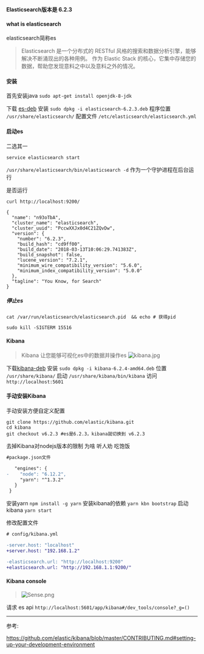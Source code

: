**Elasticsearch版本是 6.2.3**

#### what is elasticsearch

elasticsearch简称es
>Elasticsearch 是一个分布式的 RESTful 风格的搜索和数据分析引擎，能够解决不断涌现出的各种用例。
作为 Elastic Stack 的核心，它集中存储您的数据，帮助您发现意料之中以及意料之外的情况。

#### 安装

首先安装java
`sudo apt-get install openjdk-8-jdk`

下载 [es-deb](https://www.elastic.co/downloads/elasticsearch)
安装 `sudo dpkg -i elasticsearch-6.2.3.deb`
程序位置 `/usr/share/elasticsearch/`
配置文件 `/etc/elasticsearch/elasticsearch.yml`

#### 启动es

二选其一

`service elasticsearch start`

`/usr/share/elasticsearch/bin/elasticsearch -d` 作为一个守护进程在后台运行

是否运行

```
curl http://localhost:9200/

{
  "name": "n93oTbA",
  "cluster_name": "elasticsearch",
  "cluster_uuid": "PccwXXJx0d4C21ZQvDw",
  "version": {
    "number": "6.2.3",
    "build_hash": "cd9ff00",
    "build_date": "2018-03-13T10:06:29.741383Z",
    "build_snapshot": false,
    "lucene_version": "7.2.1",
    "minimum_wire_compatibility_version": "5.6.0",
    "minimum_index_compatibility_version": "5.0.0"
  },
  "tagline": "You Know, for Search"
}
```

##### 停止es

```
cat /var/run/elasticsearch/elasticsearch.pid  && echo # 获得pid

sudo kill -SIGTERM 15516
```

#### Kibana
> Kibana 让您能够可视化es中的数据并操作es
![kibana.jpg](https://upload-images.jianshu.io/upload_images/47789-a6df3fc24d75d190.jpg?imageMogr2/auto-orient/strip%7CimageView2/2/w/1240)

下载[kibana-deb](https://www.elastic.co/cn/downloads/kibana)
安装 `sudo dpkg -i kibana-6.2.4-amd64.deb`
位置 `/usr/share/kibana/`
启动 `/usr/share/kibana/bin/kibana`
访问 `http://localhost:5601`

#### 手动安装Kibana

手动安装方便自定义配置

```
git clone https://github.com/elastic/kibana.git
cd kibana
git checkout v6.2.3 #es是6.2.3，kibana就切换到 v6.2.3
```

去掉Kibana对nodejs版本的限制
为啥 听人劝 吃饱饭

```diff
#package.json文件

   "engines": {
-    "node": "6.12.2",
     "yarn": "^1.3.2"
   }
 }
```

安装yarn `npm install -g yarn`
安装kibana的依赖 `yarn kbn bootstrap`
启动kibana `yarn start`

修改配置文件

```diff
# config/kibana.yml

-server.host: "localhost"
+server.host: "192.168.1.2"

-elasticsearch.url: "http://localhost:9200"
+elasticsearch.url: "http://192.168.1.1:9200/"
```

#### Kibana console

>![Sense.png](https://upload-images.jianshu.io/upload_images/47789-800923b0904d0a6a.png?imageMogr2/auto-orient/strip%7CimageView2/2/w/1240)

请求 es api `http://localhost:5601/app/kibana#/dev_tools/console?_g=()`

---

参考:

https://github.com/elastic/kibana/blob/master/CONTRIBUTING.md#setting-up-your-development-environment
